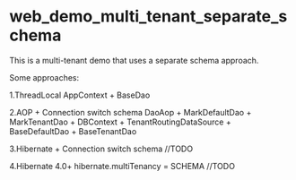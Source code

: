 # web_demo_multi_tenant_separate_schema

This is a multi-tenant demo that uses a separate schema approach.

Some approaches:

1.ThreadLocal
AppContext + BaseDao

2.AOP + Connection switch schema
DaoAop + MarkDefaultDao + MarkTenantDao + DBContext + TenantRoutingDataSource + BaseDefaultDao + BaseTenantDao

3.Hibernate + Connection switch schema
//TODO

4.Hibernate 4.0+
hibernate.multiTenancy = SCHEMA
//TODO